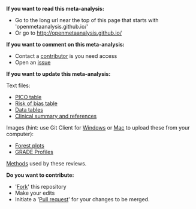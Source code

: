 **If you want to read this meta-analysis:**

* Go to the long url near the top of this page that starts with 'openmetaanalysis.github.io/'
* Or go to http://openmetaanalysis.github.io/

**If you want to comment on this meta-analysis:**
* Contact a [contributor](../../network/members) is you need access
* Open an [issue](../../issues/new)

**If you want to update this meta-analysis:**

Text files:
* [PICO table](../../tree/gh-pages/tables/pico.xml)
* [Risk of bias table](../../tree/gh-pages/tables/bias.xml)
* [Data tables](../../tree/master/data)
* [Clinical summary and references](../../tree/gh-pages/index.html)

Images (hint: use Git Client for [Windows](https://windows.github.com/) or [Mac](https://mac.github.com/) to upload these from your computer):
* [Forest plots](../../tree/master/forest-plots/)
* [GRADE Profiles](../../tree/master/GRADE-Profiles)

[Methods](https://github.com/openMetaAnalysis/_Methods/blob/master/README.md) used by these reviews.

**Do you want to contribute:**

* '[Fork](../../fork)' this repository
* Make your edits
* Initiate a '[Pull request](../../compare/)' for your changes to be merged.
